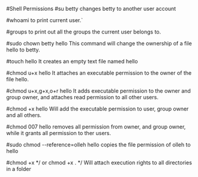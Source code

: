 #Shell Permissions
#su betty 
changes betty to another user account

#whoami
to print current user.`

#groups
to print out all the groups the current user belongs to.

#sudo chown betty hello
This command will change the ownership of a file hello to betty.

#touch hello
It creates an empty text file named hello

#chmod u+x hello
It attaches an executable permission to the owner of the file hello.

#chmod u+x,g+x,o+r hello
It adds executable permission to the owner and group owner, and attaches read permission to all other users.

#chmod +x hello
Will add the executable permission to user, group owner and all others.

#chmod 007 hello
removes all permission from owner, and group owner, while it grants all permission to ther users.

#sudo chmod --reference=olleh hello
copies the file permission of olleh to hello

#chmod +x */ or chmod +x . */
Will attach execution rights to all directories in a folder
